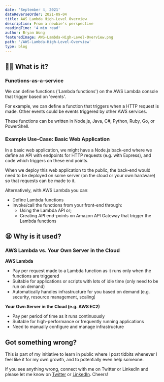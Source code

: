 ```yaml
---
date: 'September 4, 2021'
dateReverseOrder: 2021-09-04
title: AWS Lambda High-Level Overview
description: From a newbie's perspective
readingTime: '4 min read'
author: Bryan Wong
featuredImage: AWS-Lambda-High-Level-Overview.png
path: '/AWS-Lambda-High-Level-Overview'
type: blog
---
```


## 😵‍💫 What is it?

### Functions-as-a-service

We can define functions ('Lambda functions') on the AWS Lambda console that trigger based on 'events'.

For example, we can define a function that triggers when a HTTP request is made. Other events could be events triggered by other AWS services.

These functions can be written in Node.js, Java, C#, Python, Ruby, Go, or PowerShell.

### Example Use-Case: Basic Web Application

In a basic web application, we might have a Node.js back-end where we define an API with endpoints for HTTP requests (e.g. with Express), and code which triggers on these end points.

When we deploy this web application to the public, the back-end would need to be deployed on some server (on the cloud or your own hardware) so that requests can be made to it.

Alternatively, with AWS Lambda you can:

-   Define Lambda functions
-   Invoke/call the functions from your front-end through:
    -   Using the Lambda API or;
    -   Creating API end-points on Amazon API Gateway that trigger the Lambda functions

## 😫 Why is it used?

### AWS Lambda vs. Your Own Server in the Cloud

**AWS Lambda**

-   Pay per request made to a Lambda function as it runs only when the functions are triggered
-   Suitable for applications or scripts with lots of idle time (only need to be run on demand)
-   Automatically handles infrastructure for you based on demand (e.g. security, resource management, scaling)

**Your Own Server in the Cloud (e.g. AWS EC2)**

-   Pay per period of time as it runs continuously
-   Suitable for high-performance or frequently running applications
-   Need to manually configure and manage infrastructure

## Got something wrong?

This is part of my initiative to learn in public where I post tidbits whenever I feel like it for my own growth, and to potentially even help someone.

If you see anything wrong, connect with me on Twitter or LinkedIn and please let me know on [Twitter](https://twitter.com/bryanwongyk) or [LinkedIn](https://www.linkedin.com/in/bryanwongyk/). Cheers!
